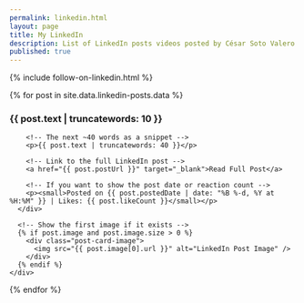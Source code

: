 ```yaml
---
permalink: linkedin.html
layout: page
title: My LinkedIn
description: List of LinkedIn posts videos posted by César Soto Valero.
published: true
---
```


{% include follow-on-linkedin.html %}

<div class="posts-container">
  {% for post in site.data.linkedin-posts.data %}
    <div class="post-card">
      <div class="post-card-text">
        <!-- The first ~10 words as a heading -->
        <h3>{{ post.text | truncatewords: 10 }}</h3>

        <!-- The next ~40 words as a snippet -->        
        <p>{{ post.text | truncatewords: 40 }}</p>
        
        <!-- Link to the full LinkedIn post -->
        <a href="{{ post.postUrl }}" target="_blank">Read Full Post</a>
        
        <!-- If you want to show the post date or reaction count -->
        <p><small>Posted on {{ post.postedDate | date: "%B %-d, %Y at %H:%M" }} | Likes: {{ post.likeCount }}</small></p>
      </div>
      
      <!-- Show the first image if it exists -->
      {% if post.image and post.image.size > 0 %}
        <div class="post-card-image">
          <img src="{{ post.image[0].url }}" alt="LinkedIn Post Image" />
        </div>
      {% endif %}
    </div>
  {% endfor %}
</div>
